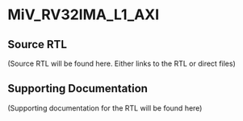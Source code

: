 # MiV_RV32IMA_L1_AXI

## Source RTL
(Source RTL will be found here. Either links to the RTL or direct files)


## Supporting Documentation
(Supporting documentation for the RTL will be found here)
